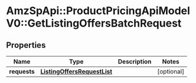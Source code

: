 # AmzSpApi::ProductPricingApiModelV0::GetListingOffersBatchRequest

## Properties
Name | Type | Description | Notes
------------ | ------------- | ------------- | -------------
**requests** | [**ListingOffersRequestList**](ListingOffersRequestList.md) |  | [optional] 

